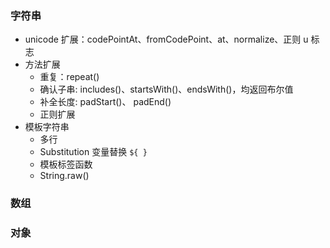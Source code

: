 ### 字符串

- unicode 扩展：codePointAt、fromCodePoint、at、normalize、正则 u 标志
- 方法扩展
  + 重复：repeat()
  + 确认子串:	includes()、startsWith()、endsWith()，均返回布尔值
  + 补全长度:	padStart()、 padEnd()
  + 正则扩展
- 模板字符串
  + 多行
  + Substitution 变量替换 `${ }`
  + 模板标签函数
  + String.raw()


### 数组


### 对象